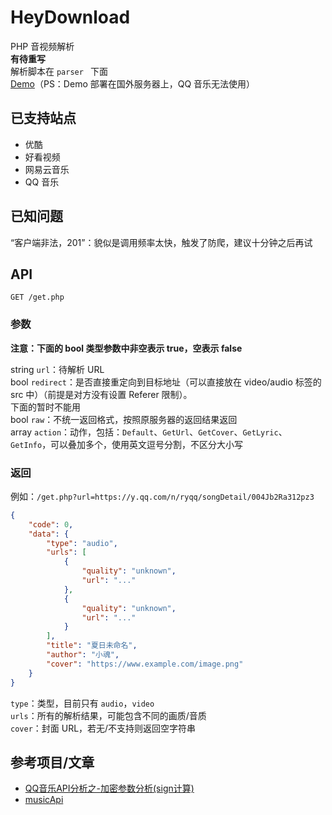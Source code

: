 # HeyDownload
PHP 音视频解析  
**有待重写**  
解析脚本在 `parser ` 下面  
[Demo](http://api.qwq123.top/demo/heydownload/index.html)（PS：Demo 部署在国外服务器上，QQ 音乐无法使用）

## 已支持站点
* 优酷
* 好看视频
* 网易云音乐
* QQ 音乐

## 已知问题
“客户端非法，201”：貌似是调用频率太快，触发了防爬，建议十分钟之后再试

## API
`GET /get.php`
### 参数
**注意：下面的 bool 类型参数中非空表示 true，空表示 false**  

string `url`：待解析 URL  
bool `redirect`：是否直接重定向到目标地址（可以直接放在 video/audio 标签的 src 中）（前提是对方没有设置 Referer 限制）。  
下面的暂时不能用  
bool `raw`：不统一返回格式，按照原服务器的返回结果返回  
array `action`：动作，包括：`Default`、`GetUrl`、`GetCover`、`GetLyric`、`GetInfo`，可以叠加多个，使用英文逗号分割，不区分大小写  
### 返回
例如：`/get.php?url=https://y.qq.com/n/ryqq/songDetail/004Jb2Ra312pz3`
```json
{
    "code": 0,
    "data": {
        "type": "audio",
        "urls": [
            {
                "quality": "unknown",
                "url": "..."
            },
            {
                "quality": "unknown",
                "url": "..."
            }
        ],
        "title": "夏日未命名",
        "author": "小魂",
        "cover": "https://www.example.com/image.png"
    }
}
```
`type`：类型，目前只有 `audio`，`video`  
`urls`：所有的解析结果，可能包含不同的画质/音质  
`cover`：封面 URL，若无/不支持则返回空字符串  

## 参考项目/文章
* [QQ音乐API分析之-加密参数分析(sign计算)](https://blog.csdn.net/qq_23594799/article/details/111477320)
* [musicApi](https://github.com/ygCHenDns/musicApi)
